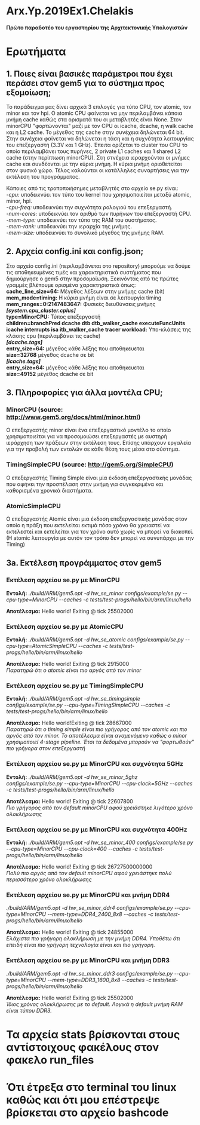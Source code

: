 # Arx.Yp.2019Ex1.Chelakis
**Πρώτο παραδοτέο του εργαστηρίου της Αρχιτεκτονικής Υπολογιστών**

# Ερωτήματα
## 1. Ποιες είναι βασικές παράμετροι που έχει περάσει στον gem5 για το σύστημα προς εξομοίωση;

Το παράδειγμα μας δίνει αρχικά 3 επιλογές για τύπο CPU, τον atomic, τον minor και τον hpi. Ο atomic CPU φαίνεται να μην περιλαμβάνει κάποια μνήμη cache καθώς στα ορισματά του οι μεταβλητές είναι None. Στον minorCPU "φορτώνονται" μαζί με τον CPU οι icache, dcache, η walk cache και η L2 cache.
Το μέγεθος της cache στην συνέχεια δηλώνεται 64 bit. 
Στην συνέχεια φαίνεται να δηλώνεται η τάση και η συχνότητα λειτουργίας του επεξεργαστή (3.3V και 1 GHz).
Έπειτα ορίζεται το cluster του CPU το οποίο περιλαμβάνει τους πυρήνες, 2 private L1 caches και 1 shared L2 cache (στην περίπτωση minorCPU).
Στη στνέχεια ιεραρχούνται οι μνήμες cache και συνδέονται με την κύρια μνήμη. 
Η κύρια μνήμη οριοθετείται στον φυσικό χώρο.
Τέλος καλούνται οι κατάλληλες συναρτήσεις για την εκτέλεση του προγράμματος.

Κάποιες από τις τροποποιήσημες μεταβλητές στο αρχείο se.py είναι:  
*-cpu:* υποδεικνύει τον τύπο του kernel που χρησιμοποιείται μεταξύ atomic, minor, hpi.  
*-cpu-freq:* υποδεικνύει την συχνότητα ρολογιού του επεξεργαστή.  
*-num-cores:* υποδεικνύει τον αριθμό των πυρήνων του επεξεργαστή CPU.  
*-mem-type:* υποδεικνύει τον τύπο της RAM του συστήματος.  
*-mem-rank:* υποδεικνύει την ιεραρχία της μνήμης.  
*-mem-size:* υποδεικνύει το συνολικό μέγεθος της μνήμης RAM.  

## 2. Αρχεία config.ini και config.json;
Στο αρχείο config.ini (περιλαμβάνεται στο repository) μπορούμε να δούμε τις αποθηκευμένες τιμές και χαρακτηριστικά συστήματος που δημιούργησε ο gem5 στην προσομοίωση.
Ξεκινόντας από τις πρώτες γραμμές βλέπουμε ορισμένα χαρακτηριστικά όπως:  
**cache_line_size=64:** Μέγεθος λέξεων στην μνήμης cache (bit)  
**mem_mode=timing:** Η κύρια μνήμη είναι σε λειτουργία timing  
**mem_ranges=0:2147483647:** Φυσικές διευθύνσεις μνήμης  
***[system.cpu_cluster.cplus]***  
**type=MinorCPU:** Τύπος επεξεργαστή  
**children=branchPred dcache dtb dtb_walker_cache executeFuncUnits icache interrupts isa itb_walker_cache tracer workload:** Υπο-κλάσεις της κλάσης cpu (περιλαμβάνει τις cache)  
***[dcache.tags]***  
**entry_size=64:** μέγεθος κάθε λέξης που αποθηκευεται  
**size=32768** μέγεθος dcache σε bit   
***[icache.tags]***  
**entry_size=64:** μέγεθος κάθε λέξης που αποθηκευεται  
**size=49152** μέγεθος dcache σε bit   

## 3. Πληροφορίες για άλλα μοντέλα CPU;

### MinorCPU (source: http://www.gem5.org/docs/html/minor.html)
Ο επεξεργαστής minor είναι ένα επεξεργαστικό μοντέλο το οποίο χρησιμοποιείται για να προσομοιώσει επεξεργαστές με αυστηρή ιεράρχηση των πράξεων στην εκτέλεση τους. 
Επίσης υπάρχουν εργαλεία για την προβολή των εντολών σε κάθε θέση τους μέσα στο σύστημα. 

### TimingSimpleCPU (source: http://gem5.org/SimpleCPU)
Ο επεξεργαστής Timing Simple είναι μία έκδοση επεξεργαστικής μονάδας που αφήνει την προσπέλαση στην μνήμη για συγκεκριμένα και καθορισμένα χρονικά διαστήματα.

### AtomicSimpleCPU 
Ο επεξεργαστής Atomic είναι μια έκδοση επεξεργαστικής μονάδας στον οποίο η πράξη που εκτελείται εκτιμά πόσο χρόνο θα χρειαστεί να εκτελεστεί και εκτελείται για τον χρόνο αυτό χωρίς να μπορεί να διακοπεί. (Η atomic λειτουργία με αυτόν τον τρόπο δεν μπορεί να συνυπάρχει με την Timing)

## 3a. Εκτέλεση προγράμματος στον gem5
### Εκτέλεση αρχείου se.py με MinorCPU
**Εντολή:** *./build/ARM/gem5.opt -d hw_se_minor configs/example/se.py --cpu-type=MinorCPU --caches -c  tests/test-progs/hello/bin/arm/linux/hello*

**Αποτέλεσμα:** Hello world! Exiting @ tick 25502000

### Εκτέλεση αρχείου se.py με AtomicCPU
**Εντολή:** *./build/ARM/gem5.opt -d hw_se_atomic configs/example/se.py --cpu-type=AtomicSimpleCPU --caches -c  tests/test-progs/hello/bin/arm/linux/hello*

**Αποτέλεσμα:** Hello world! Exiting @ tick 2915000  
*Παρατηρώ ότι ο atomic είναι πιο αργός από τον minor*

### Εκτέλεση αρχείου se.py με TimingSimpleCPU
**Εντολή:** *./build/ARM/gem5.opt -d hw_se_timingsimple configs/example/se.py --cpu-type=TimingSimpleCPU --caches -c  tests/test-progs/hello/bin/arm/linux/hello*

**Αποτέλεσμα:** Hello world!Exiting @ tick 28667000  
*Παρατηρώ ότι ο timing simple είναι πιο γρήγορος από τον atomic και πιο αργός από τον minor. Το αποτέλεσμα είναι αναμενόμενο καθώς ο minor χρησιμοποιεί 4-stage pipeline. Έτσι τα δεδομένα μπορούν να "φορτωθούν" πιο γρήγορα στον επεξεργαστή*

### Εκτέλεση αρχείου se.py με MinorCPU και συχνότητα 5GHz
**Εντολή:** *./build/ARM/gem5.opt -d hw_se_minor_5ghz configs/example/se.py --cpu-type=MinorCPU --cpu-clock=5GHz  --caches -c  tests/test-progs/hello/bin/arm/linux/hello*

**Αποτέλεσμα:** Hello world! Exiting @ tick 22607800  
*Πιο γρήγορος από τον default minorCPU αφού χρειάστηκε λιγότερο χρόνο ολοκλήρωσης*

### Εκτέλεση αρχείου se.py με MinorCPU και συχνότητα 400Hz
**Εντολή:** *./build/ARM/gem5.opt -d hw_se_minor_400 configs/example/se.py --cpu-type=MinorCPU --cpu-clock=400  --caches -c  tests/test-progs/hello/bin/arm/linux/hello*

**Αποτέλεσμα:** Hello world! Exiting @ tick 26727500000000  
*Πολύ πιο αργός από τον default minorCPU αφού χρειάστηκε πολύ περισσότερο χρόνο ολοκλήρωσης*

### Εκτέλεση αρχείου se.py με MinorCPU και μνήμη DDR4
*./build/ARM/gem5.opt -d hw_se_minor_ddr4 configs/example/se.py --cpu-type=MinorCPU --mem-type=DDR4_2400_8x8  --caches -c  tests/test-progs/hello/bin/arm/linux/hello*

**Αποτέλεσμα:** Hello world! Exiting @ tick 24855000  
*Ελάχιστα πιο γρήγορη ολοκλήρωση με την μνήμη DDR4. Υποθέτω ότι επειδή είναι πιο γρήγορη τεχνολογία είναι και πιο γρήγορη.*

### Εκτέλεση αρχείου se.py με MinorCPU και μνήμη DDR3
*./build/ARM/gem5.opt -d hw_se_minor_ddr3 configs/example/se.py --cpu-type=MinorCPU --mem-type=DDR3_1600_8x8  --caches -c  tests/test-progs/hello/bin/arm/linux/hello*

**Αποτέλεσμα:** Hello world! Exiting @ tick 25502000  
*Ίδιος χρόνος ολοκλήρωσης με το default. Λογικά η default μνήμη RAM είναι τύπου DDR3.*

# **Τα αρχεία stats βρίσκονται στους αντίστοιχους φακέλους στον φακελο run_files**  
# **Ότι έτρεξα στο terminal του linux καθώς και ότι μου επέστρεψε βρίσκεται στο αρχείο bashcode**
